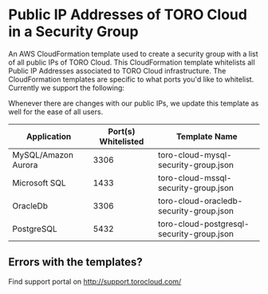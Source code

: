 # Public IP Addresses of TORO Cloud in a Security Group

An AWS CloudFormation template used to create a security group with a list of all public IPs of TORO Cloud. This 
CloudFormation template whitelists all Public IP Addresses associated to TORO Cloud infrastructure. The CloudFormation
templates are specific to what ports you'd like to whitelist. Currently we support the following:

Whenever there are changes with our public IPs, we update this template as well for the ease of all users.

Application | Port(s) Whitelisted | Template Name
--- | --- | ---
MySQL/Amazon Aurora | 3306 | toro-cloud-mysql-security-group.json
Microsoft SQL | 1433 | toro-cloud-mssql-security-group.json
OracleDb | 3306 | toro-cloud-oracledb-security-group.json
PostgreSQL | 5432 | toro-cloud-postgresql-security-group.json



## Errors with the templates?
Find support portal on http://support.torocloud.com/
